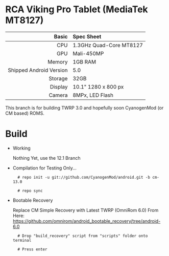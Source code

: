 RCA Viking Pro Tablet (MediaTek MT8127)
==============

Basic   | Spec Sheet
-------:|:-------------------------
CPU     | 1.3GHz Quad-Core MT8127
GPU     | Mali-450MP
Memory  | 1GB RAM
Shipped Android Version | 5.0
Storage | 32GB
Display | 10.1" 1280 x 800 px
Camera  | 8MPx, LED Flash

This branch is for building TWRP 3.0 and hopefully soon CyanogenMod (or CM based) ROMS.

# Build

* Working

  Nothing Yet, use the 12.1 Branch
  
* Compilation for Testing Only...

        # repo init -u git://github.com/CyanogenMod/android.git -b cm-13.0
        
        # repo sync

* Bootable Recovery

  Replace CM Simple Recovery with Latest TWRP (OmniRom 6.0)
  From Here: https://github.com/omnirom/android_bootable_recovery/tree/android-6.0
        
        # Drop "build_recovery" script from "scripts" folder onto terminal
        
        # Press enter

